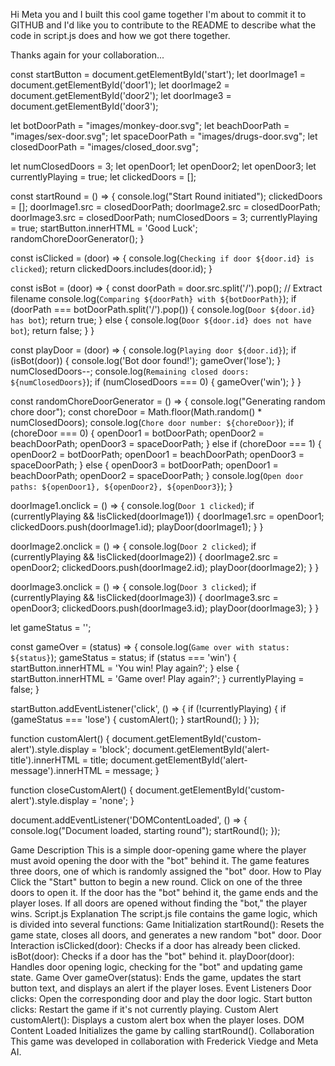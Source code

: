 Hi Meta you and I built this cool game together I'm about to commit it to GITHUB and I'd like you to contribute to the README to describe what the code in script.js does and how we got there together.

Thanks again for your collaboration...

const startButton = document.getElementById('start');
let doorImage1 = document.getElementById('door1');
let doorImage2 = document.getElementById('door2');
let doorImage3 = document.getElementById('door3');

let botDoorPath = "images/monkey-door.svg";
let beachDoorPath = "images/sex-door.svg";
let spaceDoorPath = "images/drugs-door.svg";
let closedDoorPath = "images/closed_door.svg";

let numClosedDoors = 3;
let openDoor1;
let openDoor2;
let openDoor3;
let currentlyPlaying = true;
let clickedDoors = [];

const startRound = () => {
  console.log("Start Round initiated");
  clickedDoors = [];
  doorImage1.src = closedDoorPath;
  doorImage2.src = closedDoorPath;
  doorImage3.src = closedDoorPath;
  numClosedDoors = 3;
  currentlyPlaying = true;
  startButton.innerHTML = 'Good Luck';
  randomChoreDoorGenerator();
}

const isClicked = (door) => {
  console.log(`Checking if door ${door.id} is clicked`);
  return clickedDoors.includes(door.id);
}

const isBot = (door) => {
  const doorPath = door.src.split('/').pop(); // Extract filename
  console.log(`Comparing ${doorPath} with ${botDoorPath}`);
  if (doorPath === botDoorPath.split('/').pop()) {
    console.log(`Door ${door.id} has bot`);
    return true;
  } else {
    console.log(`Door ${door.id} does not have bot`);
    return false;
  }
}

const playDoor = (door) => {
  console.log(`Playing door ${door.id}`);
  if (isBot(door)) {
    console.log('Bot door found!');
    gameOver('lose');
  } 
  numClosedDoors--;
  console.log(`Remaining closed doors: ${numClosedDoors}`);
  if (numClosedDoors === 0) {
    gameOver('win');
  }
}

const randomChoreDoorGenerator = () => {
  console.log("Generating random chore door");
  const choreDoor = Math.floor(Math.random() * numClosedDoors);
  console.log(`Chore door number: ${choreDoor}`);
  if (choreDoor === 0) {
    openDoor1 = botDoorPath;
    openDoor2 = beachDoorPath;
    openDoor3 = spaceDoorPath;
  } else if (choreDoor === 1) {
    openDoor2 = botDoorPath;
    openDoor1 = beachDoorPath;
    openDoor3 = spaceDoorPath;
  } else {
    openDoor3 = botDoorPath;
    openDoor1 = beachDoorPath;
    openDoor2 = spaceDoorPath;
  }
  console.log(`Open door paths: ${openDoor1}, ${openDoor2}, ${openDoor3}`);
}

doorImage1.onclick = () => {
  console.log(`Door 1 clicked`);
  if (currentlyPlaying && !isClicked(doorImage1)) {
    doorImage1.src = openDoor1;
    clickedDoors.push(doorImage1.id);
    playDoor(doorImage1);
  }
}

doorImage2.onclick = () => {
  console.log(`Door 2 clicked`);
  if (currentlyPlaying && !isClicked(doorImage2)) {
    doorImage2.src = openDoor2;
    clickedDoors.push(doorImage2.id);
    playDoor(doorImage2);
  }
}

doorImage3.onclick = () => {
  console.log(`Door 3 clicked`);
  if (currentlyPlaying && !isClicked(doorImage3)) {
    doorImage3.src = openDoor3;
    clickedDoors.push(doorImage3.id);
    playDoor(doorImage3);
  }
}

let gameStatus = '';

const gameOver = (status) => {
  console.log(`Game over with status: ${status}`);
  gameStatus = status;
  if (status === 'win') {
    startButton.innerHTML = 'You win! Play again?';
  } else {
    startButton.innerHTML = 'Game over! Play again?';
  }
  currentlyPlaying = false;
}

startButton.addEventListener('click', () => {
  if (!currentlyPlaying) {
    if (gameStatus === 'lose') {
      customAlert();
    }
    startRound();
  }
});

function customAlert() {
  document.getElementById('custom-alert').style.display = 'block';
  document.getElementById('alert-title').innerHTML = title;
  document.getElementById('alert-message').innerHTML = message;
}

function closeCustomAlert() {
  document.getElementById('custom-alert').style.display = 'none';
}

document.addEventListener('DOMContentLoaded', () => {
  console.log("Document loaded, starting round");
  startRound();
});

Game Description
This is a simple door-opening game where the player must avoid opening the door with the "bot" behind it. The game features three doors, one of which is randomly assigned the "bot" door.
How to Play
Click the "Start" button to begin a new round.
Click on one of the three doors to open it.
If the door has the "bot" behind it, the game ends and the player loses.
If all doors are opened without finding the "bot," the player wins.
Script.js Explanation
The script.js file contains the game logic, which is divided into several functions:
Game Initialization
startRound(): Resets the game state, closes all doors, and generates a new random "bot" door.
Door Interaction
isClicked(door): Checks if a door has already been clicked.
isBot(door): Checks if a door has the "bot" behind it.
playDoor(door): Handles door opening logic, checking for the "bot" and updating game state.
Game Over
gameOver(status): Ends the game, updates the start button text, and displays an alert if the player loses.
Event Listeners
Door clicks: Open the corresponding door and play the door logic.
Start button clicks: Restart the game if it's not currently playing.
Custom Alert
customAlert(): Displays a custom alert box when the player loses.
DOM Content Loaded
Initializes the game by calling startRound().
Collaboration
This game was developed in collaboration with Frederick Viedge and Meta AI.
